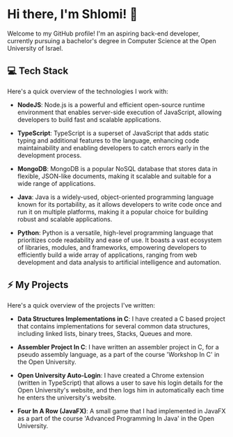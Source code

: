 <!--
**shlomi-levi/shlomi-levi** is a ✨ _special_ ✨ repository because its `README.md` (this file) appears on your GitHub profile.

Here are some ideas to get you started:

- 🔭 I’m currently working on ...
- 🌱 I’m currently learning ...
- 👯 I’m looking to collaborate on ...
- 🤔 I’m looking for help with ...
- 💬 Ask me about ...
- 📫 How to reach me: ...
- 😄 Pronouns: ...
- ⚡ Fun fact: ...
-->

# Hi there, I'm Shlomi! 👋

Welcome to my GitHub profile! I'm an aspiring back-end developer, currently pursuing a bachelor's degree in Computer Science at the Open University of Israel.

## 💻 Tech Stack

Here's a quick overview of the technologies I work with:

- **NodeJS**: Node.js is a powerful and efficient open-source runtime environment that enables server-side execution of JavaScript, allowing developers to build fast and scalable applications.

- **TypeScript**: TypeScript is a superset of JavaScript that adds static typing and additional features to the language, enhancing code maintainability and enabling developers to catch errors early in the development process.

- **MongoDB**: MongoDB is a popular NoSQL database that stores data in flexible, JSON-like documents, making it scalable and suitable for a wide range of applications.

- **Java**: Java is a widely-used, object-oriented programming language known for its portability, as it allows developers to write code once and run it on multiple platforms, making it a popular choice for building robust and scalable applications.

- **Python**: Python is a versatile, high-level programming language that prioritizes code readability and ease of use. It boasts a vast ecosystem of libraries, modules, and frameworks, empowering developers to efficiently build a wide array of applications, ranging from web development and data analysis to artificial intelligence and automation.

## ⚡ My Projects

Here's a quick overview of the projects I've written:

- **Data Structures Implementations in C**: I have created a C based project that contains implementations for several common data structures, including linked lists, binary trees, Stacks, 
Queues and more.

- **Assembler Project In C**: I have written an assembler project in C, for a pseudo assembly language, as a part of the course 'Workshop In C' in the Open University.

- **Open University Auto-Login**: I have created a Chrome extension (written in TypeScript) that allows a user to save his login details for the Open University's website, and then logs him in automatically each time he enters the university's website.

- **Four In A Row (JavaFX)**: A small game that I had implemented in JavaFX as a part of the course 'Advanced Programming In Java' in the Open University.

